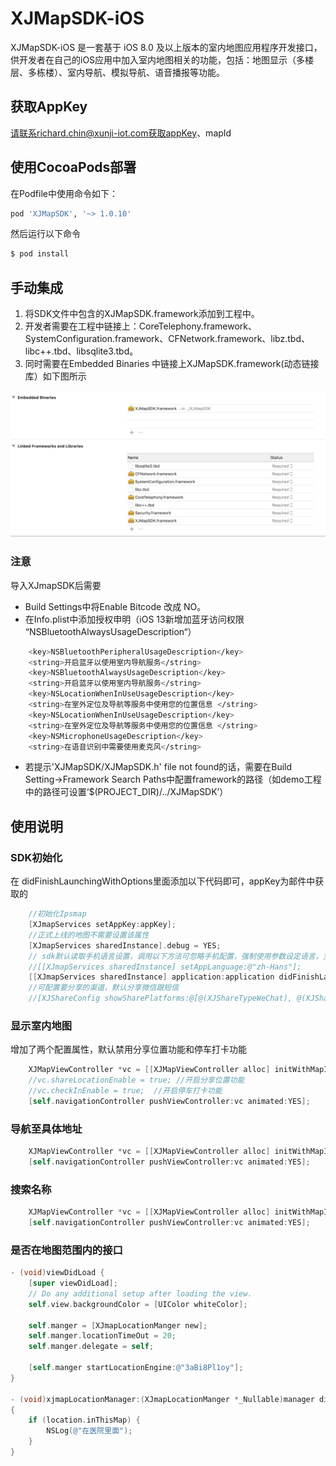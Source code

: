 # XJMapSDK-iOS

XJMapSDK-iOS 是一套基于 iOS 8.0 及以上版本的室内地图应用程序开发接口，供开发者在自己的iOS应用中加入室内地图相关的功能，包括：地图显示（多楼层、多栋楼）、室内导航、模拟导航、语音播报等功能。

## 获取AppKey
请联系richard.chin@xunji-iot.com获取appKey、mapId

## 使用CocoaPods部署
在Podfile中使用命令如下：
```bash
pod 'XJMapSDK', '~> 1.0.10'
```
然后运行以下命令

```bash
$ pod install
```

## 手动集成
1. 将SDK文件中包含的XJMapSDK.framework添加到工程中。
2. 开发者需要在工程中链接上：CoreTelephony.framework、SystemConfiguration.framework、CFNetwork.framework、libz.tbd、libc++.tbd、libsqlite3.tbd。
3. 同时需要在Embedded Binaries 中链接上XJMapSDK.framework(动态链接库）如下图所示

<img alt="XJMapSDK" src="Readme.asset/linked.jpg">

### 注意
导入XJmapSDK后需要
- Build Settings中将Enable Bitcode 改成 NO。
- 在Info.plist中添加授权申明（iOS 13新增加蓝牙访问权限 “NSBluetoothAlwaysUsageDescription“）
```bash
	<key>NSBluetoothPeripheralUsageDescription</key>
	<string>开启蓝牙以使用室内导航服务</string>
	<key>NSBluetoothAlwaysUsageDescription</key>
	<string>开启蓝牙以使用室内导航服务</string>
	<key>NSLocationWhenInUseUsageDescription</key>
	<string>在室外定位及导航等服务中使用您的位置信息 </string>
	<key>NSLocationWhenInUseUsageDescription</key>
	<string>在室外定位及导航等服务中使用您的位置信息 </string>
	<key>NSMicrophoneUsageDescription</key>
	<string>在语音识别中需要使用麦克风</string>
  ```
- 若提示'XJMapSDK/XJMapSDK.h' file not found的话，需要在Build Setting->Framework Search Paths中配置framework的路径（如demo工程中的路径可设置‘$(PROJECT_DIR)/../XJMapSDK’）
  
## 使用说明  

### SDK初始化
  在 didFinishLaunchingWithOptions里面添加以下代码即可，appKey为邮件中获取的
```objective-c
    //初始化Ipsmap
    [XJmapServices setAppKey:appKey];
    //正式上线的地图不需要设置该属性
    [XJmapServices sharedInstance].debug = YES;
    // sdk默认读取手机语言设置，调用以下方法可忽略手机配置，强制使用参数设定语言，支持@"zh-Hans"、@"en"、@"zh-Hant"
    //[[XJmapServices sharedInstance] setAppLanguage:@"zh-Hans"];
    [[XJmapServices sharedInstance] application:application didFinishLaunchingWithOptions:launchOptions];
    //可配置要分享的渠道，默认分享微信跟短信
    //[XJShareConfig showSharePlatforms:@[@(XJShareTypeWeChat), @(XJShareTypeQQ), @(XJShareTypeSMS)]];
```


### 显示室内地图
   增加了两个配置属性，默认禁用分享位置功能和停车打卡功能
```objective-c
    XJMapViewController *vc = [[XJMapViewController alloc] initWithMapId:@"3aBi8Pl1oy"];
    //vc.shareLocationEnable = true; //开启分享位置功能
    //vc.checkInEnable = true;	//开启停车打卡功能
    [self.navigationController pushViewController:vc animated:YES];
```
  
### 导航至具体地址
```objective-c
    XJMapViewController *vc = [[XJMapViewController alloc] initWithMapId:@"3aBi8Pl1oy" targetName:@"服务台" targetId:@"10000"];
    [self.navigationController pushViewController:vc animated:YES];
```
### 搜索名称
```objective-c
    XJMapViewController *vc = [[XJMapViewController alloc] initWithMapId:@"3aBi8Pl1oy" searchName:@"服务台"];
    [self.navigationController pushViewController:vc animated:YES];
```
### 是否在地图范围内的接口
```objective-c
- (void)viewDidLoad {
    [super viewDidLoad];
    // Do any additional setup after loading the view.
    self.view.backgroundColor = [UIColor whiteColor];
    
    self.manger = [XJmapLocationManger new];
    self.manger.locationTimeOut = 20;
    self.manger.delegate = self;
    
    [self.manger startLocationEngine:@"3aBi8Pl1oy"];
}

- (void)xjmapLocationManager:(XJmapLocationManger *_Nullable)manager didUpdateLocation:(XJLocationInfo *_Nullable)location 
{
    if (location.inThisMap) {
        NSLog(@"在医院里面");
    }
}
```	
